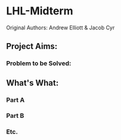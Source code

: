 # LHL-Midterm
Original Authors: Andrew Elliott &amp; Jacob Cyr

## Project Aims:

### Problem to be Solved:


## What's What:


### Part A

### Part B

### Etc.
